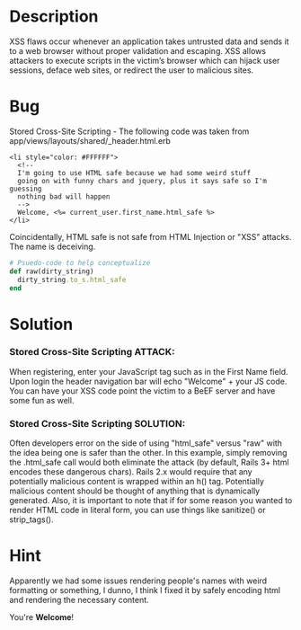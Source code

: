 # Description

XSS flaws occur whenever an application takes untrusted data and sends it to a web browser without proper validation and escaping. XSS allows attackers to execute scripts in the victim’s browser which can hijack user sessions, deface web sites, or redirect the user to malicious sites.

# Bug

Stored Cross-Site Scripting - The following code was taken from app/views/layouts/shared/_header.html.erb

```erb
<li style="color: #FFFFFF">
  <!--
  I'm going to use HTML safe because we had some weird stuff
  going on with funny chars and jquery, plus it says safe so I'm guessing
  nothing bad will happen
  -->
  Welcome, <%= current_user.first_name.html_safe %>
</li>
```

Coincidentally, HTML safe is not safe from HTML Injection or "XSS" attacks. The name is deceiving. 

```ruby
# Psuedo-code to help conceptualize
def raw(dirty_string)
  dirty_string.to_s.html_safe
end
```
# Solution

### Stored Cross-Site Scripting ATTACK:

When registering, enter your JavaScript tag such as <script>alert("ohai")</script> in the First Name field. Upon login the header navigation bar will echo "Welcome" + your JS code. You can have your XSS code point the victim to a BeEF server and have some fun as well.

### Stored Cross-Site Scripting SOLUTION:

Often developers error on the side of using "html_safe" versus "raw" with the idea being one is safer than the other. In this example, simply removing the .html_safe call would both eliminate the attack (by default, Rails 3+ html encodes these dangerous chars). Rails 2.x would require that any potentially malicious content is wrapped within an h() tag. Potentially malicious content should be thought of anything that is dynamically generated. Also, it is important to note that if for some reason you wanted to render HTML code in literal form, you can use things like sanitize() or strip_tags().

# Hint

Apparently we had some issues rendering people's names with weird formatting or something, I dunno, I think I fixed it by safely encoding html and rendering the necessary content.

You're **Welcome**!